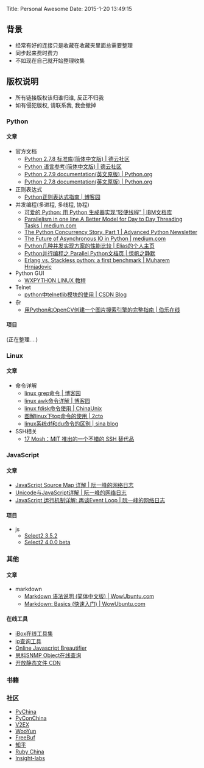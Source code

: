 Title: Personal Awesome
Date: 2015-1-20 13:49:15

## 背景
- 经常有好的连接只是收藏在收藏夹里面总需要整理
- 同步起来费时费力
- 不如现在自己就开始整理收集

## 版权说明
- 所有链接版权该归谁归谁, 反正不归我
- 如有侵犯版权, 请联系我, 我会撤掉

### Python

#### 文章
- 官方文档
    + [Python 2.7.8 标准库(简体中文版) | 德云社区](http://www.digitser.net/python/2.7.8/zh-CN/library/index.html)
    + [Python 语言参考(简体中文版) | 德云社区](http://www.digitser.net/python/2.7.8/zh-CN/reference/index.html#reference-index)
    + [Python 2.7.9 documentation(英文原版) | Python.org](https://docs.python.org/2/)
    + [Python 2.7.8 documentation(英文原版) | Python.org](https://docs.python.org/release/2.7.8/)
- 正则表达式
    + [Python正则表达式指南 | 博客园](http://www.cnblogs.com/huxi/archive/2010/07/04/1771073.html)
- 并发编程(多进程, 多线程, 协程)
    + [可爱的 Python: 用 Python 生成器实现“轻便线程” | IBM文档库](http://www.ibm.com/developerworks/cn/linux/sdk/python/charm-25/index.html)
    + [Parallelism in one line A Better Model for Day to Day Threading Tasks | medium.com](https://medium.com/@thechriskiehl/parallelism-in-one-line-40e9b2b36148)
    + [The Python Concurrency Story, Part 1 | Advanced Python Newsletter](http://migrateup.com/python-concurrency-story-pt1/)
    + [The Future of Asynchronous IO in Python | medium.com](https://medium.com/@paulcolomiets/the-future-of-asynchronous-io-in-python-ce200536d847)
    + [Python几种并发实现方案的性能比较 | Elias的个人主页](http://www.elias.cn/Python/PyConcurrency?from=Develop.PyConcurrency)
    + [Python并行编程之 Parallel Python文档页 | 惊帆之静默](http://gashero.yeax.com/?p=24)
    + [Erlang vs. Stackless python: a first benchmark | Muharem Hrnjadovic](http://muharem.wordpress.com/2007/07/31/erlang-vs-stackless-python-a-first-benchmark/)
- Python GUI
    + [WXPYTHON LINUX 教程](http://wxpython.cn/)
- Telnet
    + [python中telnetlib模块的使用 | CSDN Blog](http://blog.csdn.net/five3/article/details/8099997)
- 杂
    + [用Python和OpenCV创建一个图片搜索引擎的完整指南 | 伯乐在线](http://python.jobbole.com/80860/)

#### 项目
(正在整理....)

### Linux
#### 文章
- 命令详解
    + [linux grep命令 | 博客园](http://www.cnblogs.com/end/archive/2012/02/21/2360965.html)
    + [linux awk命令详解 | 博客园](http://www.cnblogs.com/ggjucheng/archive/2013/01/13/2858470.html)
    + [linux fdisk命令使用 | ChinaUnix](http://blog.chinaunix.net/uid-23929712-id-2650378.html)
    + [图解linux下top命令的使用 | 2cto](http://www.2cto.com/os/201209/157960.html)
    + [linux系统df和du命令的区别 | sina blog](http://blog.sina.com.cn/s/blog_45b28bfb010138od.html)
- SSH相关
    + [
17
Mosh：MIT 推出的一个不错的 SSH 替代品](http://top.jobbole.com/11310/)

### JavaScript
#### 文章
+ [JavaScript Source Map 详解 | 阮一峰的网络日志](http://www.ruanyifeng.com/blog/2013/01/javascript_source_map.html)
+ [Unicode与JavaScript详解 | 阮一峰的网络日志](http://www.ruanyifeng.com/blog/2014/12/unicode.html)
+ [JavaScript 运行机制详解: 再谈Event Loop | 阮一峰的网络日志](http://www.ruanyifeng.com/blog/2014/10/event-loop.html)

#### 项目
- js
   + [Select2 3.5.2](http://select2.github.io/select2/)
   + [Select2 4.0.0 beta](https://select2.github.io/)

### 其他
#### 文章
- markdown
    + [Markdown 语法说明 (简体中文版) | WowUbuntu.com](http://wowubuntu.com/markdown/)
    + [Markdown: Basics (快速入门) | WowUbuntu.com](http://wowubuntu.com/markdown/basic.html)

#### 在线工具
- [iBox在线工具集](http://tool.lu/c/developer)
- [ip查询工具](http://ip.cn/)
- [Online Javascript Breautifier](http://jsbeautifier.org/)
- [思科SNMP Object在线查询](http://tools.cisco.com/Support/SNMP/do/BrowseOID.do?objectInput=1.3.6.1.4.1.9.2.1.56&translate=Translate&submitValue=SUBMIT&submitClicked=true)
- [开放静态文件 CDN](http://staticfile.org/)

### 书籍

### 社区
- [PyChina](http://pychina.org)
- [PyConChina](http://cn.pycon.org)
- [V2EX](http://www.v2ex.com/)
- [WooYun](http://wooyun.org)
- [FreeBuf](http://http://www.freebuf.com/)
- [知乎](http://www.zhihu.com/)
- [Ruby China](https://ruby-china.org/topics/node51)
- [Insight-labs](http://insight-labs.org/)


